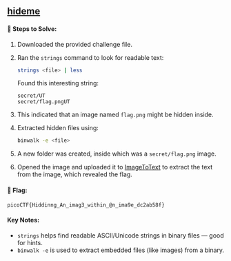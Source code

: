 ## [hideme](https://play.picoctf.org/practice/challenge/350?category=4&page=2)

#### 🧪 Steps to Solve:

1. Downloaded the provided challenge file.
2. Ran the `strings` command to look for readable text:

   ```bash
   strings <file> | less
   ```

   Found this interesting string:

   ```
   secret/UT
   secret/flag.pngUT
   ```
3. This indicated that an image named `flag.png` might be hidden inside.
4. Extracted hidden files using:

   ```bash
   binwalk -e <file>
   ```
5. A new folder was created, inside which was a `secret/flag.png` image.
6. Opened the image and uploaded it to [ImageToText](https://www.imagetotext.info/) to extract the text from the image, which revealed the flag.

#### 🏁 Flag:

```
picoCTF{Hiddinng_An_imag3_within_@n_ima9e_dc2ab58f}
```

#### Key Notes:

* `strings` helps find readable ASCII/Unicode strings in binary files — good for hints.
* `binwalk -e` is used to extract embedded files (like images) from a binary.
